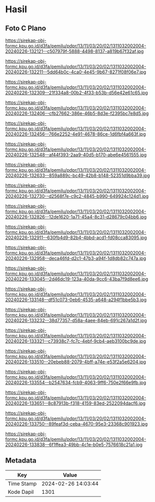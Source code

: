 # Hasil

## Foto C Plano

https://sirekap-obj-formc.kpu.go.id/d3fa/pemilu/pdpr/13/11/03/20/02/1311032002004-20240226-132121--c507979f-5888-4498-8137-a819b67f32af.jpg

https://sirekap-obj-formc.kpu.go.id/d3fa/pemilu/pdpr/13/11/03/20/02/1311032002004-20240226-132211--5dd64b0c-4ca0-4e45-9b67-8271f08f06e7.jpg

https://sirekap-obj-formc.kpu.go.id/d3fa/pemilu/pdpr/13/11/03/20/02/1311032002004-20240226-132309--21f334a8-00b2-4f33-b53b-d56e42e61c65.jpg

https://sirekap-obj-formc.kpu.go.id/d3fa/pemilu/pdpr/13/11/03/20/02/1311032002004-20240226-132406--cfb27662-386e-46b5-8d3e-f2395bc7e8d5.jpg

https://sirekap-obj-formc.kpu.go.id/d3fa/pemilu/pdpr/13/11/03/20/02/1311032002004-20240226-132456--766e2252-4e91-4678-86ce-1d6fbf4a663f.jpg

https://sirekap-obj-formc.kpu.go.id/d3fa/pemilu/pdpr/13/11/03/20/02/1311032002004-20240226-132548--af44f393-2aa9-40d5-b170-abe6e4561555.jpg

https://sirekap-obj-formc.kpu.go.id/d3fa/pemilu/pdpr/13/11/03/20/02/1311032002004-20240226-132633--859a889c-bc49-42b8-b148-52351d9bba39.jpg

https://sirekap-obj-formc.kpu.go.id/d3fa/pemilu/pdpr/13/11/03/20/02/1311032002004-20240226-132730--d2568f7e-c9c2-4845-b990-649924c124d1.jpg

https://sirekap-obj-formc.kpu.go.id/d3fa/pemilu/pdpr/13/11/03/20/02/1311032002004-20240226-132826--12de1620-1a71-45a4-8c31-d28679c04bb6.jpg

https://sirekap-obj-formc.kpu.go.id/d3fa/pemilu/pdpr/13/11/03/20/02/1311032002004-20240226-132911--630fb4d9-82b4-4bbd-acd1-fd08cca83095.jpg

https://sirekap-obj-formc.kpu.go.id/d3fa/pemilu/pdpr/13/11/03/20/02/1311032002004-20240226-132958--deca46fd-d2c1-47b3-a94f-1d8db82c747a.jpg

https://sirekap-obj-formc.kpu.go.id/d3fa/pemilu/pdpr/13/11/03/20/02/1311032002004-20240226-133045--2d46dc19-123a-40da-9cc6-43ba7f9d8ee6.jpg

https://sirekap-obj-formc.kpu.go.id/d3fa/pemilu/pdpr/13/11/03/20/02/1311032002004-20240226-133148--df51c073-0eb6-4535-a648-a294f1bbe5b3.jpg

https://sirekap-obj-formc.kpu.go.id/d3fa/pemilu/pdpr/13/11/03/20/02/1311032002004-20240226-133232--38d77357-d58a-4aee-84eb-691c267a1d2f.jpg

https://sirekap-obj-formc.kpu.go.id/d3fa/pemilu/pdpr/13/11/03/20/02/1311032002004-20240226-133321--c73938c7-fc7c-4ebf-9cb4-aeb3100bc9de.jpg

https://sirekap-obj-formc.kpu.go.id/d3fa/pemilu/pdpr/13/11/03/20/02/1311032002004-20240226-133510--20ebeb88-2079-4bff-a74e-e53f2a5e6204.jpg

https://sirekap-obj-formc.kpu.go.id/d3fa/pemilu/pdpr/13/11/03/20/02/1311032002004-20240226-133554--b2547634-fcb9-4063-9ff6-750e2f66e9fb.jpg

https://sirekap-obj-formc.kpu.go.id/d3fa/pemilu/pdpr/13/11/03/20/02/1311032002004-20240226-133651--8c87913b-f318-4159-83ed-2522094dacf6.jpg

https://sirekap-obj-formc.kpu.go.id/d3fa/pemilu/pdpr/13/11/03/20/02/1311032002004-20240226-133750--89feaf3d-ceba-4670-95e3-23368c901923.jpg

https://sirekap-obj-formc.kpu.go.id/d3fa/pemilu/pdpr/13/11/03/20/02/1311032002004-20240226-133838--6f1ffea3-49bb-4c1e-b0e5-7576618c21a1.jpg


## Metadata

| Key        | Value               |
| ---------- | ------------------- |
| Time Stamp | 2024-02-26 14:03:44 |
| Kode Dapil | 1301                |



